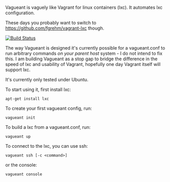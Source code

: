 Vagueant is vaguely like Vagrant for linux containers (lxc).
It automates lxc configuration.

These days you probably want to switch to https://github.com/fgrehm/vagrant-lxc though.

[![Build Status](https://travis-ci.org/neerolyte/vagueant.png?branch=master)](https://travis-ci.org/neerolyte/vagueant)

The way Vagueant is designed it's currently possible for a vagueant.conf to run arbitrary commands *on your parent host* system - I do not intend to fix this. I am building Vagueant as a stop gap to bridge the difference in the speed of lxc and usability of Vagrant, hopefully one day Vagrant itself will support lxc.

It's currently only tested under Ubuntu.

To start using it, first install lxc:

    apt-get install lxc

To create your first vagueant config, run:

    vagueant init

To build a lxc from a vagueant.conf, run:

    vagueant up

To connect to the lxc, you can use ssh:

    vagueant ssh [-c <command>]

or the console:

    vagueant console
